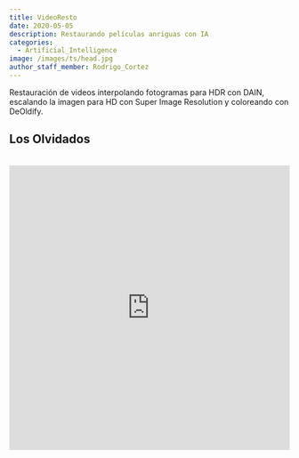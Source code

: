 ```yaml
---
title: VideoResto
date: 2020-05-05
description: Restaurando películas anriguas con IA
categories:
  - Artificial_Intelligence
image: /images/ts/head.jpg
author_staff_member: Rodrigo_Cortez
---
```


Restauración de videos interpolando fotogramas para HDR con DAIN, escalando la imagen para HD con Super Image Resolution y coloreando con DeOldify.

## Los Olvidados
<br>
<iframe width="100%" height="512" src="https://www.youtube.com/embed/3LH0jQdNATg" frameborder="0" allow="accelerometer; autoplay; clipboard-write; encrypted-media; gyroscope; picture-in-picture" allowfullscreen></iframe>